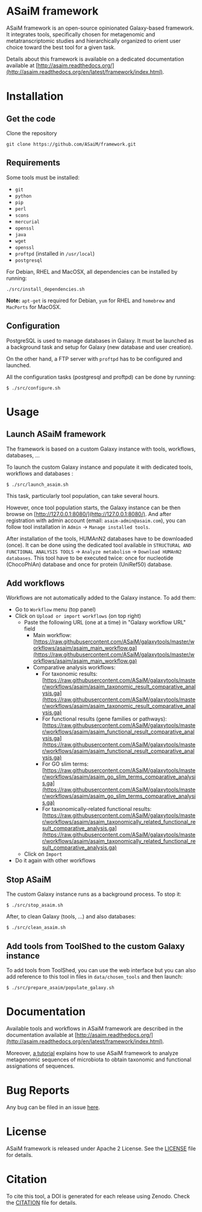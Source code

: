 ASaiM framework
===============

ASaiM framework is an open-source opinionated Galaxy-based framework. It integrates tools, specifically chosen for metagenomic and metatranscriptomic studies and hierarchically organized to orient user choice toward the best tool for a given task.

Details about this framework is available on a dedicated documentation available at [http://asaim.readthedocs.org/](http://asaim.readthedocs.org/en/latest/framework/index.html).

# Installation

## Get the code

Clone the repository

```
git clone https://github.com/ASaiM/framework.git
```

## Requirements

Some tools must be installed:

- `git`
- `python`
- `pip`
- `perl`
- `scons`
- `mercurial`
- `openssl`
- `java`
- `wget`
- `openssl`
- `proftpd` (installed in `/usr/local`)
- `postgresql`

For Debian, RHEL and MacOSX, all dependencies can be installed by running:

```
./src/install_dependencies.sh
```

**Note:** `apt-get` is required for Debian, `yum` for RHEL and `homebrew` and `MacPorts` for MacOSX.

## Configuration

PostgreSQL is used to manage databases in Galaxy. It must be launched as a background task and setup for Galaxy (new database and user creation).

On the other hand, a FTP server with `proftpd` has to be configured and launched.

All the configuration tasks (postgresql and proftpd) can be done by running:

```
$ ./src/configure.sh
```

# Usage

## Launch ASaiM framework

The framework is based on a custom Galaxy instance with tools, workflows, databases, ...

To launch the custom Galaxy instance and populate it with dedicated tools, workflows and databases :

```
$ ./src/launch_asaim.sh
```

This task, particularly tool population, can take several hours.

However, once tool population starts, the Galaxy instance can be then browse on [http://127.0.0.1:8080/](http://127.0.0.1:8080/). And after registration with admin account (email: `asaim-admin@asaim.com`), you can follow tool installation in `Admin` -> `Manage installed tools`.

After installation of the tools, HUMAnN2 databases have to be downloaded (once). It can be done using the dedicated tool available in `STRUCTURAL AND FUNCTIONAL ANALYSIS TOOLS` -> `Analyze metabolism` -> `Download HUMAnN2 databases`. This tool have to be executed twice: once for nucleotide (ChocoPhlAn) database and once for protein (UniRef50) database.

## Add workflows

Workflows are not automatically added to the Galaxy instance. To add them:

- Go to `Workflow` menu (top panel)
- Click on `Upload or import workflows` (on top right)
    - Paste the following URL (one at a time) in "Galaxy workflow URL" field
        - Main workflow: [https://raw.githubusercontent.com/ASaiM/galaxytools/master/workflows/asaim/asaim_main_workflow.ga](https://raw.githubusercontent.com/ASaiM/galaxytools/master/workflows/asaim/asaim_main_workflow.ga)
        - Comparative analysis workflows:
            - For taxonomic results: [https://raw.githubusercontent.com/ASaiM/galaxytools/master/workflows/asaim/asaim_taxonomic_result_comparative_analysis.ga](https://raw.githubusercontent.com/ASaiM/galaxytools/master/workflows/asaim/asaim_taxonomic_result_comparative_analysis.ga)
            - For functional results (gene families or pathways): [https://raw.githubusercontent.com/ASaiM/galaxytools/master/workflows/asaim/asaim_functional_result_comparative_analysis.ga](https://raw.githubusercontent.com/ASaiM/galaxytools/master/workflows/asaim/asaim_functional_result_comparative_analysis.ga)
            - For GO slim terms: [https://raw.githubusercontent.com/ASaiM/galaxytools/master/workflows/asaim/asaim_go_slim_terms_comparative_analysis.ga](https://raw.githubusercontent.com/ASaiM/galaxytools/master/workflows/asaim/asaim_go_slim_terms_comparative_analysis.ga)
            - For taxonomically-related functional results: [https://raw.githubusercontent.com/ASaiM/galaxytools/master/workflows/asaim/asaim_taxonomically_related_functional_result_comparative_analysis.ga](https://raw.githubusercontent.com/ASaiM/galaxytools/master/workflows/asaim/asaim_taxonomically_related_functional_result_comparative_analysis.ga)
    - Click on `Import`
- Do it again with other workflows

## Stop ASaiM

The custom Galaxy instance runs as a background process. To stop it:

```
$ ./src/stop_asaim.sh
```

After, to clean Galaxy (tools, ...) and also databases:

```
$ ./src/clean_asaim.sh
```

## Add tools from ToolShed to the custom Galaxy instance

To add tools from ToolShed, you can use the web interface but you can also add reference to this tool in files in `data/chosen_tools` and then launch:

```
$ ./src/prepare_asaim/populate_galaxy.sh
```

# Documentation

Available tools and workflows in ASaiM framework are described in the documentation available at [http://asaim.readthedocs.org/](http://asaim.readthedocs.org/en/latest/framework/index.html).

Moreover, [a tutorial](http://asaim.readthedocs.org/en/latest/framework/tutorial/index.html) explains how to use ASaiM framework to analyze metagenomic sequences of microbiota to obtain taxonomic and functional assignations of sequences.

# Bug Reports

Any bug can be filed in an issue [here](https://github.com/ASaiM/framework/issues).

# License

ASaiM framework is released under Apache 2 License. See the [LICENSE](LICENSE) file for details.

# Citation

To cite this tool, a DOI is generated for each release using Zenodo. Check the [CITATION](CITATION) file for details.
